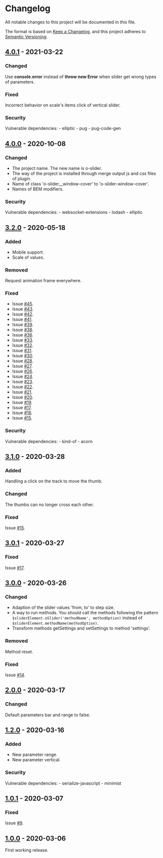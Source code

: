 # Changelog

All notable changes to this project will be documented in this file.

The format is based on [Keep a Changelog](https://keepachangelog.com/en/1.0.0/), and this project adheres to [Semantic Versioning](https://semver.org/spec/v2.0.0.html).

## [4.0.1] - 2021-03-22

### Changed

Use **console.error** instead of **throw new Error** when slider get wrong types of parameters.

### Fixed

Incorrect behavior on scale's items click of vertical slider.

### Security

Vulnerable dependencies:
    - elliptic
    - pug
    - pug-code-gen

## [4.0.0] - 2020-10-08

### Changed

- The project name. The new name is o-slider.
- The way of the project is installed through merge output js and css files of plugin.
- Name of class 'o-slider__window-cover' to 'o-slider-window-cover'.
- Names of BEM modifiers.

### Security

Vulnerable dependencies:
    - websocket-extensions
    - lodash
    - elliptic

## [3.2.0] - 2020-05-18

### Added

- Mobile support.
- Scale of values.

### Removed

Request animation frame everywhere.

### Fixed

- Issue [#45](https://github.com/AkhmadBabaev/o-slider/issues/45).
- Issue [#43](https://github.com/AkhmadBabaev/o-slider/issues/43).
- Issue [#42](https://github.com/AkhmadBabaev/o-slider/issues/42).
- Issue [#41](https://github.com/AkhmadBabaev/o-slider/issues/41).
- Issue [#39](https://github.com/AkhmadBabaev/o-slider/issues/39).
- Issue [#38](https://github.com/AkhmadBabaev/o-slider/issues/38).
- Issue [#36](https://github.com/AkhmadBabaev/o-slider/issues/36).
- Issue [#33](https://github.com/AkhmadBabaev/o-slider/issues/33).
- Issue [#32](https://github.com/AkhmadBabaev/o-slider/issues/32).
- Issue [#31](https://github.com/AkhmadBabaev/o-slider/issues/31).
- Issue [#30](https://github.com/AkhmadBabaev/o-slider/issues/30).
- Issue [#28](https://github.com/AkhmadBabaev/o-slider/issues/28).
- Issue [#27](https://github.com/AkhmadBabaev/o-slider/issues/27).
- Issue [#26](https://github.com/AkhmadBabaev/o-slider/issues/26).
- Issue [#24](https://github.com/AkhmadBabaev/o-slider/issues/24).
- Issue [#23](https://github.com/AkhmadBabaev/o-slider/issues/23).
- Issue [#22](https://github.com/AkhmadBabaev/o-slider/issues/22).
- Issue [#21](https://github.com/AkhmadBabaev/o-slider/issues/21).
- Issue [#20](https://github.com/AkhmadBabaev/o-slider/issues/20).
- Issue [#19](https://github.com/AkhmadBabaev/o-slider/issues/19).
- Issue [#17](https://github.com/AkhmadBabaev/o-slider/issues/17).
- Issue [#16](https://github.com/AkhmadBabaev/o-slider/issues/16).
- Issue [#15](https://github.com/AkhmadBabaev/o-slider/issues/15).

### Security

Vulnerable dependencies:
    - kind-of
    - acorn

## [3.1.0] - 2020-03-28

### Added

Handling a click on the track to move the thumb.

### Changed

The thumbs can no longer cross each other. 

### Fixed

Issue [#15](https://github.com/AkhmadBabaev/o-slider/issues/15).

## [3.0.1] - 2020-03-27

### Fixed

Issue [#17](https://github.com/AkhmadBabaev/o-slider/issues/17).

## [3.0.0] - 2020-03-26

### Changed

- Adaption of the slider values 'from, to' to step size.
- A way to run methods. You should call the methods following the pattern  
`$sliderElement.oSlider('methodName', methodOption)` instead of `$sliderElement.methodName(methodOption)`.
- Transform methods getSettings and setSettings to method 'settings'.

### Removed 

Method reset.

### Fixed

Issue [#14](https://github.com/AkhmadBabaev/o-slider/issues/14).

## [2.0.0] - 2020-03-17

### Changed

Default parameters bar and range to false.

## [1.2.0] - 2020-03-16

### Added

- New parameter range.
- New parameter vertical.

### Security

Vulnerable dependencies:
    - serialize-javascript 
    - minimist

## [1.0.1] - 2020-03-07

### Fixed

Issue [#9](https://github.com/AkhmadBabaev/o-slider/issues/9).

## [1.0.0] - 2020-03-06

First working release.

[4.0.1]: https://github.com/AkhmadBabaev/o-slider/compare/4.0.0...4.0.1
[4.0.0]: https://github.com/AkhmadBabaev/o-slider/compare/3.2.0...4.0.0
[3.2.0]: https://github.com/AkhmadBabaev/o-slider/compare/3.1.0...3.2.0
[3.1.0]: https://github.com/AkhmadBabaev/o-slider/compare/3.0.1...3.1.0
[3.0.1]: https://github.com/AkhmadBabaev/o-slider/compare/3.0.0...3.0.1
[3.0.0]: https://github.com/AkhmadBabaev/o-slider/compare/2.0.0...3.0.0
[2.0.0]: https://github.com/AkhmadBabaev/o-slider/compare/1.2.0...2.0.0
[1.2.0]: https://github.com/AkhmadBabaev/o-slider/compare/1.0.1...1.2.0
[1.0.1]: https://github.com/AkhmadBabaev/o-slider/compare/1.0.0...1.0.1
[1.0.0]: https://github.com/AkhmadBabaev/od-slider/compare/0.1.0...1.0.0
